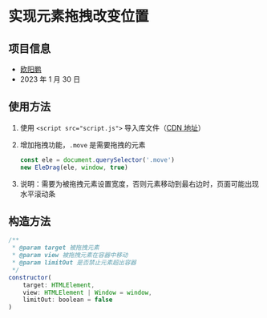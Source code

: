 # 实现元素拖拽改变位置

## 项目信息

- [欧阳鹏](https://apee.top)
- 2023 年 1 月 30 日

## 使用方法

1. 使用 `<script src="script.js">` 导入库文件（[CDN&nbsp;地址](https://cdn.jsdelivr.net/gh/oyps/ele-drag/index.js)）
2. 增加拖拽功能，`.move` 是需要拖拽的元素

    ```js
    const ele = document.querySelector('.move')
    new EleDrag(ele, window, true)
    ```
3. 说明：需要为被拖拽元素设置宽度，否则元素移动到最右边时，页面可能出现水平滚动条

## 构造方法

```js
/**
 * @param target 被拖拽元素
 * @param view 被拖拽元素在容器中移动
 * @param limitOut 是否禁止元素超出容器
 */
constructor(
    target: HTMLElement,
    view: HTMLElement | Window = window,
    limitOut: boolean = false
)
```